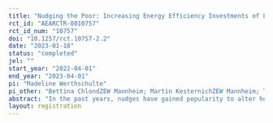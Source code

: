 ```yaml
---
title: "Nudging the Poor: Increasing Energy Efficiency Investments of Low-Income Households"
rct_id: "AEARCTR-0010757"
rct_id_num: "10757"
doi: "10.1257/rct.10757-2.2"
date: "2023-01-18"
status: "completed"
jel: ""
start_year: "2022-04-01"
end_year: "2023-04-01"
pi: "Madeline Werthschulte"
pi_other: "Bettina ChlondZEW Mannheim; Martin KesternichZEW Mannheim; Timo GoeschlUniversity of Heidelberg"
abstract: "In the past years, nudges have gained popularity to alter household energy choices. However, in existing literature, low-income households are generally underrepresented. Yet, in the context of rising energy prices and inequality, it becomes more and more important to understand the barriers to energy efficiency of vulnerable groups. This study addresses such literature gap, by testing the effectiveness of nudges in increasing energy efficiency investments of low-income households.  We partner with a nation-wide energy efficiency assistance program in Germany that has assisted more than 400,000 low-income households since 2009. Together we implement a natural field experiment, and test the effects of information letter framings and the provision of reminders on subsequent energy efficiency investments."
layout: registration
---
```


